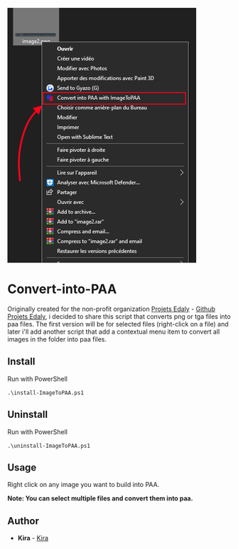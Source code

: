 ![Screenshot](pictures/image.png)

# Convert-into-PAA
Originally created for the non-profit organization [Projets Edaly](https://edaly.fr/fr/home) - [Github Projets Edaly](https://github.com/Projets-Edaly), i decided to share this script that converts png or tga files into paa files.
The first version will be for selected files (right-click on a file) and later i'll add another script that add a contextual menu item to convert all images in the folder into paa files.

## Install
Run with PowerShell
```
.\install-ImageToPAA.ps1
```

## Uninstall
Run with PowerShell
```
.\uninstall-ImageToPAA.ps1
```

## Usage
Right click on any image you want to build into PAA.

**Note: You can select multiple files and convert them into paa.**

## Author
* **Kira** - [Kira](https://github.com/TKiraa)
